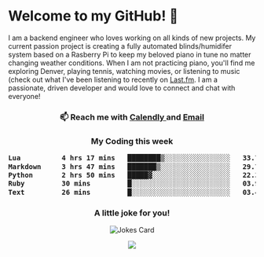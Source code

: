 <h1> Welcome to my GitHub! 👋 </h1>


  I am a backend engineer who loves working on all kinds of new projects. My current passion project is creating a fully automated blinds/humidifer system based on a Rasberry Pi to keep my beloved piano in tune no matter changing weather conditions. When I am not practicing piano, you'll find me exploring Denver, playing tennis, watching movies, or listening to music (check out what I've been listening to recently on [Last.fm](https://www.last.fm/user/mballa000). I am a passionate, driven developer and would love to connect and chat with everyone!

<h3 align = "center"> 📫 Reach me with <a href = "https://calendly.com/msbrandt00/30min"> Calendly </a> and <a href="mailto:msbrandt00@gmail.com">Email</a> 
 </h3>


 
<div align = "center"
[![Anurag's GitHub stats](https://github-readme-stats.vercel.app/api?username=mbrandt00)](https://github.com/anuraghazra/github-readme-stats)
          </div>
<h3 align="center">
  My Coding this week
<!--START_SECTION:waka-->

```txt
Lua          4 hrs 17 mins   ████████▒░░░░░░░░░░░░░░░░   33.73 %
Markdown     3 hrs 47 mins   ███████▒░░░░░░░░░░░░░░░░░   29.77 %
Python       2 hrs 50 mins   █████▓░░░░░░░░░░░░░░░░░░░   22.32 %
Ruby         30 mins         █░░░░░░░░░░░░░░░░░░░░░░░░   03.97 %
Text         26 mins         █░░░░░░░░░░░░░░░░░░░░░░░░   03.46 %
```

<!--END_SECTION:waka-->

### A little joke for you!

![Jokes Card](https://readme-jokes.vercel.app/api?hideBorder)

<a href="https://www.linkedin.com/in/mbrandt00/"><img src="https://img.shields.io/badge/linkedin-%230077B5.svg?&style=for-the-badge&logo=linkedin&logoColor=white" /></a>
